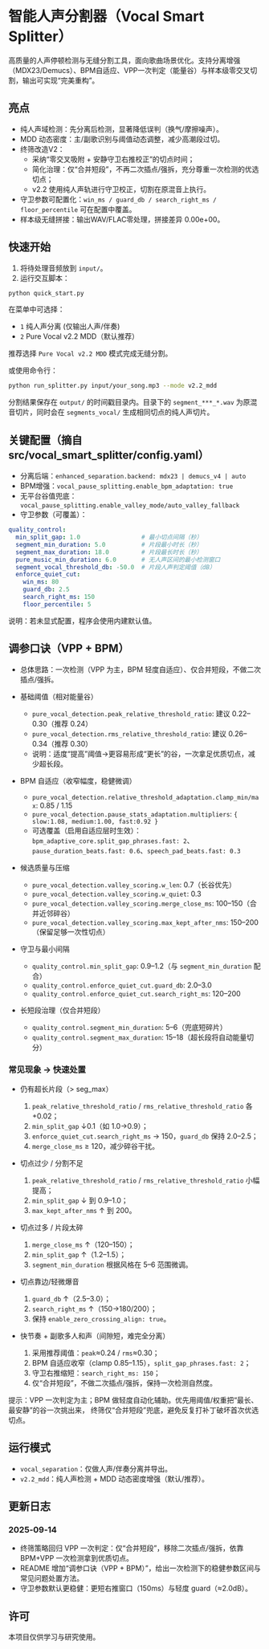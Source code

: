 # 智能人声分割器（Vocal Smart Splitter）

高质量的人声停顿检测与无缝分割工具，面向歌曲场景优化。支持分离增强（MDX23/Demucs）、BPM自适应、VPP一次判定（能量谷）与样本级零交叉切割，输出可实现“完美重构”。

## 亮点
- 纯人声域检测：先分离后检测，显著降低误判（换气/摩擦噪声）。
- MDD 动态密度：主/副歌识别与阈值动态调整，减少高潮段过切。
- 终筛改造V2：
  - 采纳“零交叉吸附 + 安静守卫右推校正”的切点时间；
  - 简化治理：仅“合并短段”，不再二次插点/强拆，充分尊重一次检测的优选切点；
  - v2.2 使用纯人声轨进行守卫校正，切割在原混音上执行。
- 守卫参数可配置化：`win_ms / guard_db / search_right_ms / floor_percentile` 可在配置中覆盖。
- 样本级无缝拼接：输出WAV/FLAC零处理，拼接差异 0.00e+00。

## 快速开始
1) 将待处理音频放到 `input/`。
2) 运行交互脚本：
```bash
python quick_start.py
```
在菜单中可选择：
- `1` 纯人声分离 (仅输出人声/伴奏)
- `2` Pure Vocal v2.2 MDD（默认推荐）

推荐选择 `Pure Vocal v2.2 MDD` 模式完成无缝分割。

或使用命令行：
```bash
python run_splitter.py input/your_song.mp3 --mode v2.2_mdd
```
分割结果保存在 `output/` 的时间戳目录内。目录下的 `segment_***_*.wav` 为原混音切片，同时会在 `segments_vocal/` 生成相同切点的纯人声切片。

## 关键配置（摘自 src/vocal_smart_splitter/config.yaml）
- 分离后端：`enhanced_separation.backend: mdx23 | demucs_v4 | auto`
- BPM增强：`vocal_pause_splitting.enable_bpm_adaptation: true`
- 无平台谷值兜底：`vocal_pause_splitting.enable_valley_mode/auto_valley_fallback`
- 守卫参数（可覆盖）：
```yaml
quality_control:
  min_split_gap: 1.0                 # 最小切点间隔（秒）
  segment_min_duration: 5.0          # 片段最小时长（秒）
  segment_max_duration: 18.0         # 片段最长时长（秒）
  pure_music_min_duration: 6.0       # 无人声区间的最小检测窗口
  segment_vocal_threshold_db: -50.0  # 片段人声判定阈值（dB）
  enforce_quiet_cut:
    win_ms: 80
    guard_db: 2.5
    search_right_ms: 150
    floor_percentile: 5
```
说明：若未显式配置，程序会使用内建默认值。

## 调参口诀（VPP + BPM）
- 总体思路：一次检测（VPP 为主，BPM 轻度自适应）、仅合并短段，不做二次插点/强拆。

- 基础阈值（相对能量谷）
  - `pure_vocal_detection.peak_relative_threshold_ratio`: 建议 0.22–0.30（推荐 0.24）
  - `pure_vocal_detection.rms_relative_threshold_ratio`: 建议 0.26–0.34（推荐 0.30）
  - 说明：适度“提高”阈值→更容易形成“更长”的谷，一次拿足优质切点，减少超长段。

- BPM 自适应（收窄幅度，稳健微调）
  - `pure_vocal_detection.relative_threshold_adaptation.clamp_min/max`: 0.85 / 1.15
  - `pure_vocal_detection.pause_stats_adaptation.multipliers`: `{ slow:1.08, medium:1.00, fast:0.92 }`
  - 可选覆盖（启用自适应层时生效）：`bpm_adaptive_core.split_gap_phrases.fast: 2`、`pause_duration_beats.fast: 0.6`、`speech_pad_beats.fast: 0.3`

- 候选质量与压缩
  - `pure_vocal_detection.valley_scoring.w_len`: 0.7（长谷优先）
  - `pure_vocal_detection.valley_scoring.w_quiet`: 0.3
  - `pure_vocal_detection.valley_scoring.merge_close_ms`: 100–150（合并近邻碎谷）
  - `pure_vocal_detection.valley_scoring.max_kept_after_nms`: 150–200（保留足够一次性切点）

- 守卫与最小间隔
  - `quality_control.min_split_gap`: 0.9–1.2（与 `segment_min_duration` 配合）
  - `quality_control.enforce_quiet_cut.guard_db`: 2.0–3.0
  - `quality_control.enforce_quiet_cut.search_right_ms`: 120–200

- 长短段治理（仅合并短段）
  - `quality_control.segment_min_duration`: 5–6（兜底短碎片）
  - `quality_control.segment_max_duration`: 15–18（超长段将自动能量切分）

### 常见现象 → 快速处置
- 仍有超长片段（> seg_max）
  1) `peak_relative_threshold_ratio` / `rms_relative_threshold_ratio` 各+0.02；
  2) `min_split_gap` ↓0.1（如 1.0→0.9）；
  3) `enforce_quiet_cut.search_right_ms` → 150，`guard_db` 保持 2.0–2.5；
  4) `merge_close_ms` ≥ 120，减少碎谷干扰。

- 切点过少 / 分割不足
  1) `peak_relative_threshold_ratio` / `rms_relative_threshold_ratio` 小幅提高；
  2) `min_split_gap` ↓ 到 0.9–1.0；
  3) `max_kept_after_nms` ↑ 到 200。

- 切点过多 / 片段太碎
  1) `merge_close_ms` ↑（120–150）；
  2) `min_split_gap` ↑（1.2–1.5）；
  3) `segment_min_duration` 根据风格在 5–6 范围微调。

- 切点靠边/轻微爆音
  1) `guard_db` ↑（2.5–3.0）；
  2) `search_right_ms` ↑（150→180/200）；
  3) 保持 `enable_zero_crossing_align: true`。

- 快节奏 + 副歌多人和声（间隙短，难完全分离）
  1) 采用推荐阈值：`peak`≈0.24 / `rms`≈0.30；
  2) BPM 自适应收窄（clamp 0.85–1.15），`split_gap_phrases.fast: 2`；
  3) 守卫右推缩短：`search_right_ms: 150`；
  4) 仅“合并短段”，不做二次插点/强拆，保持一次检测自然度。

提示：VPP 一次判定为主；BPM 做轻度自动化辅助。优先用阈值/权重把“最长、最安静”的谷一次挑出来，
终筛仅“合并短段”兜底，避免反复打补丁破坏首次优选切点。

## 运行模式
- `vocal_separation`：仅做人声/伴奏分离并导出。
- `v2.2_mdd`：纯人声检测 + MDD 动态密度增强（默认/推荐）。

## 更新日志
### 2025‑09‑14
- 终筛策略回归 VPP 一次判定：仅“合并短段”，移除二次插点/强拆，依靠 BPM+VPP 一次检测拿到优质切点。
- README 增加“调参口诀（VPP + BPM）”，给出一次检测下的稳健参数区间与常见问题处置方法。
- 守卫参数默认更稳健：更短右推窗口（150ms）与轻度 guard（≈2.0dB）。

## 许可
本项目仅供学习与研究使用。
